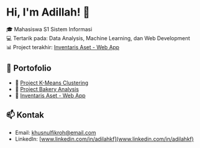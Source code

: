 # Hi, I'm Adillah! 👋

🎓 Mahasiswa S1 Sistem Informasi  
💻 Tertarik pada: Data Analysis, Machine Learning, dan Web Development  
📊 Project terakhir: [Inventaris Aset - Web App](https://github.com/AdilahKf/inventaris-aset)

## 📌 Portofolio
- 📁 [Project K-Means Clustering](https://github.com/AdilahKf/clustering-project)
- 📁 [Project Bakery Analysis](https://github.com/AdilahKf/bakery-analysis)
- 📁 [Inventaris Aset - Web App](https://github.com/AdilahKf/inventaris-aset)

## 📫 Kontak
- Email: khusnulfikroh@email.com
- LinkedIn: [www.linkedin.com/in/adilahkf](www.linkedin.com/in/adilahkf)

